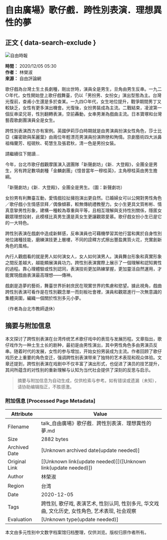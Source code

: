 # 自由廣場》歌仔戲．跨性別表演．理想異性的夢

## 正文 { data-search-exclude }


![自由時報](https://cache.ltn.com.tw/images/rwd_ltnlogo.png)

**時間：** 2020/12/05 05:30  
**作者：** 林榮淑  
**來源：** 自由評論網  

歌仔戲為台灣土生土長劇種，剛出世時，演員全是男生，旦角由男生反串。一九二○年代，女性開始登上歌仔戲舞臺，仍以「男扮男、女扮女」演出型態為主。台灣光復前，查甫小生還是多於查某。一九四○年代，女生地位提升，戰爭期間男丁又較缺乏，女性有更多演出機會。光復後，女扮男裝成為主流。二戰結束，凌波第一個反串梁兄哥，性別翻轉表演，空前轟動，女串男漸為戲曲主流。日本寶塚和台灣藝霞歌劇團演員全是女生。

跨性別表演西方亦有案例。英國伊莉莎白時期就是由男演員扮演女性角色，莎士比亞《羅密歐與茱麗葉》由兩位年輕漂亮男演員扮演熱戀和殉情。京劇藝術四大派鼻祖梅蘭芳、程硯秋、荀慧生及張君秋，清一色是男扮女裝。

請繼續往下閱讀...

今年，台北市歌仔戲觀摩匯演入選團隊「新聲劇坊」《新．大登殿》，全團全是男生，另有跨足數項劇種「金麟劇團」《憶昔當年一穆桂英》，主角穆桂英由男生擔綱。

「新聲劇坊」《新．大登殿》，全團全是男生。（圖：新聲劇坊）

女扮男有利舞臺互動，愛情戲拉扯擁抱演出更自然。已婚婦女可以公開對男性角色／歌仔戲小生情感崇拜／偶像傾慕，較無傳統禮教壓力。女小生更具文質彬彬、情真意摯男性形象，建構一種較為尊重與平等，且相互理解與支持性別關係，隱匿女觀眾理想投射，此模樣比真男生還是真女生更讓觀眾愛慕。歌仔戲女扮小生已是它的一大特色。

跨性別表演在戲劇中造成新鮮感，反串演員也可藉機學習其他行當和異於自身性別地位諸種技能，磨練演技更上層樓，不同的詮釋方式擦出豐盈異質火花，充實創新角色的風格。

內行人觀戲看的就是男人如何演女人，女人如何演男人。演員舞台形象和真實形象之間反差越大，越能顯展演員功力。跨性別表演實際上展示了一個理解和認知異性的過程。靠心理體驗或性別認同，表演技術更加熟練掌握，更加靈活自然運用，才能實現戲曲表演最高理想——傳神。

戲劇是造夢的藝術，舞臺世界折射庶民在現實世界的焦慮和慾望。據此視角，戲曲跨性別表演可看作是在性別觀念單一而刻板社會裡，演員和觀眾進行一次無意識的集體突圍，編織一個關於性別多元小夢。

（作者為台北市教師退休）
<!-- tcd_original_link https://talk.ltn.com.tw/article/paper/1417037 -->


## 摘要与附加信息

<!-- tcd_abstract -->
本文探讨了跨性别表演在台湾传统艺术歌仔戏中的表现与发展历程。文章指出，歌仔戏作为一种土生土长的剧种，最初是由男性演出，其中男性角色多由男演员反串。随着时代的发展，女性的参与增加，开始女扮男装成为主流。作者回顾了歌仔戏历史上重要的角色变迁，强调跨性别表演带来了独特的艺术表现和观众体验。文章还提到，跨性别表演在戏剧中不仅丰富了演出形式，也促进了演员的技艺提升，其间所蕴含的对性别的重新理解与认知为当代社会提供了深刻的反思与启示。
<!-- tcd_abstract_end -->

> 摘要与附加信息为自动生成，仅供检索与参考。如有错误或遗漏（未知），请协助编辑指正，不胜感激。

### 附加信息 [Processed Page Metadata]

| Attribute       | Value                                  |
|-----------------|----------------------------------------|
| Filename        | talk_自由廣場》歌仔戲．跨性別表演．理想異性的夢.md                             |
| Size            | 2882 bytes                           |
| Archived Date   | [Unknown archived date(update needed)]                             |
| Original Link   | [[Unknown link(update needed)]]([Unknown link(update needed)])                       |
| Author          | 林榮淑                               |
| Region          | 台湾                               |
| Date            | 2020-12-05                                 |
| Tags            | 跨性别, 歌仔戏, 表演艺术, 性别认同, 性别多元, 华文戏曲, 文化历史, 女性角色, 艺术表现, 社会观察                                 |
| Evaluation            | [Unknown type(update needed)]                                 |
<!-- tcd_table_end -->

本文由多元性别中文数字档案馆归档整理，仅供浏览。版权归原作者所有。
